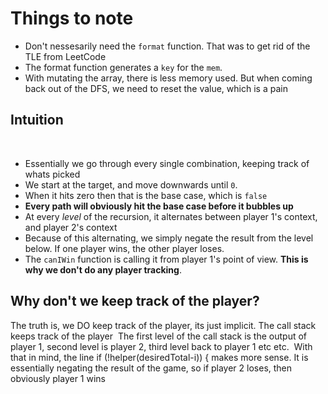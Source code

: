 # Things to note
* Don't nessesarily need the `format` function. That was to get rid of the TLE from LeetCode
* The format function generates a `key` for the `mem`.
* With mutating the array, there is less memory used. But when coming back out of the DFS, we need to reset the value, which is a pain
​
## Intuition
​
* Essentially we go through every single combination, keeping track of whats picked
* We start at the target, and move downwards until `0`.
* When it hits zero then that is the base case, which is `false`
* **Every path will obviously hit the base case before it bubbles up**
* At every *level* of the recursion, it alternates between player 1's context, and player 2's context
* Because of this alternating, we simply negate the result from the level below. If one player wins, the other player loses.
* The `canIWin` function is calling it from player 1's point of view. **This is why we don't do any player tracking**.
​
​
​
## Why don't we keep track of the player?
The truth is, we DO keep track of the player, its just implicit. The call stack keeps track of the player
​
The first level of the call stack is the output of player 1, second level is player 2, third level back to player 1 etc etc.
​
With that in mind, the line if (!helper(desiredTotal-i)) { makes more sense.
It is essentially negating the result of the game, so if player 2 loses, then obviously player 1 wins